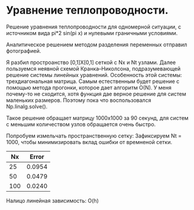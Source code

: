 # Уравнение теплопроводности.

Решение уравнения теплопроводности для одномерной ситуации, с источником вида pi*2 sin(pi x) и нулевыми граничными условиями.

Аналитическое решением методом разделения переменных отправил фотографией. 

Я разбил простроанство [0,1]X[0,1] сеткой с Nx и Nt узлами. Далее пользуемся неявной схемой Кранка–Николсона, подразумевающей решение системы линейных уравнений.
Особенность этой системы: трехдиагональная матрица. Самым естественным будет решение с помощью метода прогонки, которое дает алгоритм O(N). У меня почему-то не сходится, хотя функция дае верное решение для систем маленьких размеров. Поэтому пока что воспользовался Np.linalg.solve().

Такое решение обращает матрицу 1000х1000 за 90 секунд, для систем с меньшим количеством узлов обращается очень быстро. 


Попробуем измельчать пространственную сетку: Зафиксируем Nt = 1000, чтобы минимизировать вклад ошибки от времненой сетки. 

| Nx  | Error  |
|-----|--------|
| 25  | 0.0954 |
| 50  | 0.0479 |
| 100 | 0.0240 |

Налицо линейная зависимость: O(h)
